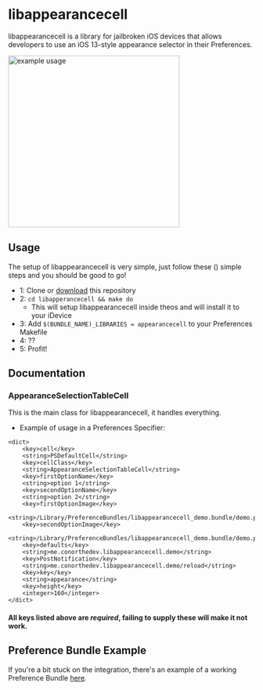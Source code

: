 # libappearancecell

libappearancecell is a library for jailbroken iOS devices that allows developers to use an iOS 13-style appearance selector in their Preferences. 

<img src="https://cdn.discordapp.com/attachments/643863144091090964/679285839246655488/image0.png" alt="example usage" width="350"/>

## Usage
The setup of libappearancecell is very simple, just follow these () simple steps and you should be good to go!
- 1: Clone or [download](https://github.com/ConorTheDev/libappearancecell/archive/master.zip) this repository
- 2: ``cd libapperancecell && make do``
    - This will setup libappearancecell inside theos and will install it to your iDevice
- 3: Add ``$(BUNDLE_NAME)_LIBRARIES = appearancecell`` to your Preferences Makefile
- 4: ??
- 5: Profit!

## Documentation
### AppearanceSelectionTableCell
This is the main class for libappearancecell, it handles everything.
+ Example of usage in a Preferences Specifier:
```plist
<dict>
    <key>cell</key>
    <string>PSDefaultCell</string>
    <key>cellClass</key>
    <string>AppearanceSelectionTableCell</string>
    <key>firstOptionName</key>
    <string>option 1</string>
    <key>secondOptionName</key>
    <string>option 2</string>
    <key>firstOptionImage</key>
    <string>/Library/PreferenceBundles/libappearancecell_demo.bundle/demo.png</string>
    <key>secondOptionImage</key>
    <string>/Library/PreferenceBundles/libappearancecell_demo.bundle/demo.png</string>
    <key>defaults</key>
    <string>me.conorthedev.libappearancecell.demo</string>
    <key>PostNotification</key>
    <string>me.conorthedev.libappearancecell.demo/reload</string>
    <key>key</key>
    <string>appearance</string>
    <key>height</key>
    <integer>160</integer>
</dict>
```
#### All keys listed above are *required*, failing to supply these will make it not work.

## Preference Bundle Example
If you're a bit stuck on the integration, there's an example of a working Preference Bundle [here](https://github.com/ConorTheDev/libappearancecell/tree/master/PreferencesExample).